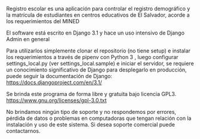 Registro escolar es una aplicación para controlar el registro demográfico y la matrícula de estudiantes en centros educativos de El Salvador, acorde a los requerimientos del MINED

El software está escrito en Django 3.1 y hace un uso intensivo de Django Admin en general

Para utilizarlos simplemente clonar el repositorio (no tiene setup) e instalar los requerimientos a través de pipenv con Python 3 , luego configurar settings_local.py (ver settings_local.sample) e iniciar el servidor, se requiere un conocimiento significativo de Django para desplegarlo en producción, puede seguir la documentación de Django: https://docs.djangoproject.com/en/3.1/ 

Se brinda este programa de forma libre y gratuita bajo licencia GPL3. https://www.gnu.org/licenses/gpl-3.0.txt

No brindamos ningún tipo de soporte y no respondemos por errores, pérdida de datos o problemas en computadoras que tengan relación con la instalación y uso de este sistema. Si desea soporte comercial puede contactarnos.